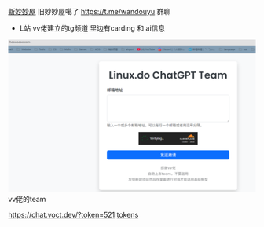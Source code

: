 [新妙妙屋](https://t.me/guomibao) 旧妙妙屋噶了
https://t.me/wandouyu 群聊
- L站 vv佬建立的tg频道 里边有carding 和 ai信息

![alt text](image.png)vv佬的team

https://chat.voct.dev/?token=521
[tokens](https://discord.com/channels/1218507417533419531/1227635012925653012/threads/1372849024108859493)



 




 